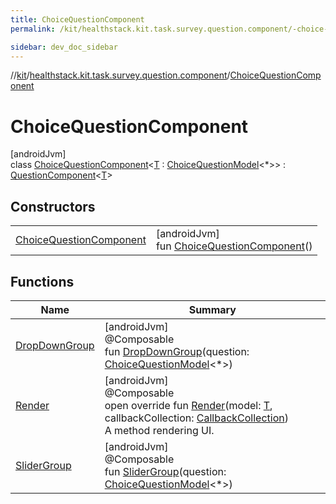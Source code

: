 ```yaml
---
title: ChoiceQuestionComponent
permalink: /kit/healthstack.kit.task.survey.question.component/-choice-question-component/index.html

sidebar: dev_doc_sidebar
---
```

//[kit](../../../kit.html)/[healthstack.kit.task.survey.question.component](../index.html)/[ChoiceQuestionComponent](index.html)



# ChoiceQuestionComponent



[androidJvm]\
class [ChoiceQuestionComponent](index.html)&lt;[T](index.html) : [ChoiceQuestionModel](../../healthstack.kit.task.survey.question.model/-choice-question-model/index.html)&lt;*&gt;&gt; : [QuestionComponent](../-question-component/index.html)&lt;[T](index.html)&gt;



## Constructors


| | |
|---|---|
| [ChoiceQuestionComponent](-choice-question-component.html) | [androidJvm]<br>fun [ChoiceQuestionComponent](-choice-question-component.html)() |


## Functions


| Name | Summary |
|---|---|
| [DropDownGroup](-drop-down-group.html) | [androidJvm]<br>@Composable<br>fun [DropDownGroup](-drop-down-group.html)(question: [ChoiceQuestionModel](../../healthstack.kit.task.survey.question.model/-choice-question-model/index.html)&lt;*&gt;) |
| [Render](-render.html) | [androidJvm]<br>@Composable<br>open override fun [Render](-render.html)(model: [T](index.html), callbackCollection: [CallbackCollection](../../healthstack.kit.task.base/-callback-collection/index.html))<br>A method rendering UI. |
| [SliderGroup](-slider-group.html) | [androidJvm]<br>@Composable<br>fun [SliderGroup](-slider-group.html)(question: [ChoiceQuestionModel](../../healthstack.kit.task.survey.question.model/-choice-question-model/index.html)&lt;*&gt;) |

